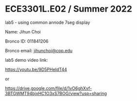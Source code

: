 # ECE3301L.E02 / Summer 2022

lab5 - using common annode 7seg display

Name: Jihun Choi

Bronco ID: 011841206

Bronco email: jihunchoi@cpp.edu

lab5 demo video link:  

https://youtu.be/9D5PHeIdT44

or

https://drive.google.com/file/d/1vO6ghXvf-3BTGWMT94bjxHC1O3xS7BOG/view?usp=sharing

